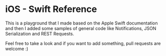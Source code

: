 # iOS - Swift Reference

This is a playground that I made based on the Apple Swift documentation and then I added some samples of general code like Notifications, JSON Serialization and REST Requests.

Feel free to take a look and if you want to add something, pull requests are welcome :)